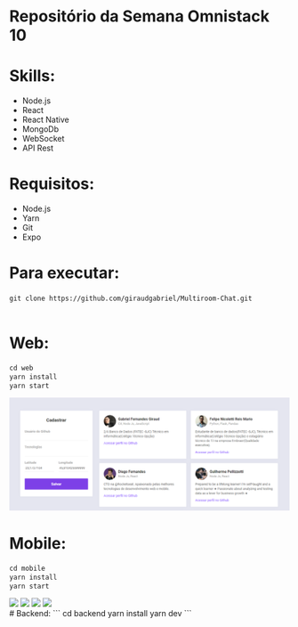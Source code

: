 # Repositório da Semana Omnistack 10
# Skills:
- Node.js
- React 
- React Native
- MongoDb
- WebSocket
- API Rest

# Requisitos:
- Node.js
- Yarn
- Git
- Expo

# Para executar:
`git clone https://github.com/giraudgabriel/Multiroom-Chat.git`
<br>
<br>
# Web:
```
cd web
yarn install
yarn start
```


<img src="images/web.png">
<br>

# Mobile:
```
cd mobile
yarn install
yarn start
```
<img src="images/mobile1.jpg">
<img src="images/mobile2.jpg">
<img src="images/mobile3.jpg">
<img src="images/mobile4.jpg">
<br>
# Backend:
```
cd backend
yarn install
yarn dev
```

